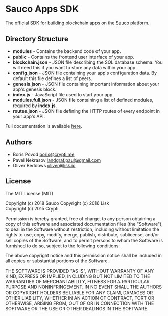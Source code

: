 # Sauco Apps SDK

The official SDK for building blockchain apps on the [Sauco](https://) platform.

## Directory Structure

  * **modules** - Contains the backend code of your app.
  * **public** - Contains the frontend user interface of your app.
  * **blockchain.json** - JSON file describing the SQL database schema. You will need this if you want to store any data within your app.
  * **config.json** - JSON file containing your app's configuration data. By default this file defines a list of peers.
  * **genesis.json** - JSON file containing important information about your app's genesis block.
  * **index.js** - JavaScript file used to start your app.
  * **modules.full.json** - JSON file containing a list of defined modules, required by **index.js**.
  * **routes.json** - JSON file defining the HTTP routes of every endpoint in your app's API.

Full documentation is available [here](https://github.com/LiskHQ/lisk-dapps-docs).

## Authors

- Boris Povod <boris@crypti.me>
- Pavel Nekrasov <landgraf.paul@gmail.com>
- Oliver Beddows <oliver@lisk.io>

## License

The MIT License (MIT)

Copyright (c) 2018 Sauco
Copyright (c) 2016 Lisk  
Copyright (c) 2015 Crypti

Permission is hereby granted, free of charge, to any person obtaining a copy of this software and associated documentation files (the "Software"), to deal in the Software without restriction, including without limitation the rights to use, copy, modify, merge, publish, distribute, sublicense, and/or sell copies of the Software, and to permit persons to whom the Software is furnished to do so, subject to the following conditions:

The above copyright notice and this permission notice shall be included in all copies or substantial portions of the Software.

THE SOFTWARE IS PROVIDED "AS IS", WITHOUT WARRANTY OF ANY KIND, EXPRESS OR IMPLIED, INCLUDING BUT NOT LIMITED TO THE WARRANTIES OF MERCHANTABILITY, FITNESS FOR A PARTICULAR PURPOSE AND NONINFRINGEMENT. IN NO EVENT SHALL THE AUTHORS OR COPYRIGHT HOLDERS BE LIABLE FOR ANY CLAIM, DAMAGES OR OTHER LIABILITY, WHETHER IN AN ACTION OF CONTRACT, TORT OR OTHERWISE, ARISING FROM, OUT OF OR IN CONNECTION WITH THE SOFTWARE OR THE USE OR OTHER DEALINGS IN THE SOFTWARE.
